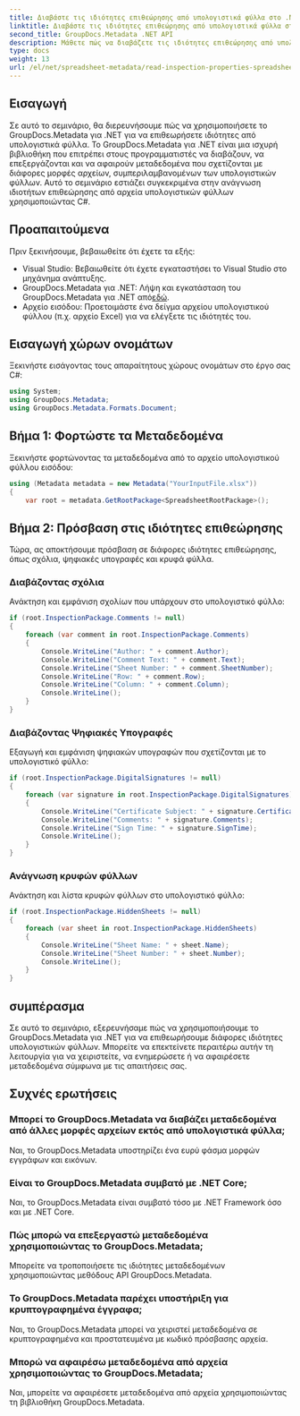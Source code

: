 ```yaml
---
title: Διαβάστε τις ιδιότητες επιθεώρησης από υπολογιστικά φύλλα στο .NET
linktitle: Διαβάστε τις ιδιότητες επιθεώρησης από υπολογιστικά φύλλα στο .NET
second_title: GroupDocs.Metadata .NET API
description: Μάθετε πώς να διαβάζετε τις ιδιότητες επιθεώρησης από υπολογιστικά φύλλα χρησιμοποιώντας το GroupDocs.Metadata για .NET. Αποκτήστε πρόσβαση σε σχόλια, ψηφιακές υπογραφές και κρυφά φύλλα χωρίς κόπο.
type: docs
weight: 13
url: /el/net/spreadsheet-metadata/read-inspection-properties-spreadsheets/
---
```

## Εισαγωγή
Σε αυτό το σεμινάριο, θα διερευνήσουμε πώς να χρησιμοποιήσετε το GroupDocs.Metadata για .NET για να επιθεωρήσετε ιδιότητες από υπολογιστικά φύλλα. Το GroupDocs.Metadata για .NET είναι μια ισχυρή βιβλιοθήκη που επιτρέπει στους προγραμματιστές να διαβάζουν, να επεξεργάζονται και να αφαιρούν μεταδεδομένα που σχετίζονται με διάφορες μορφές αρχείων, συμπεριλαμβανομένων των υπολογιστικών φύλλων. Αυτό το σεμινάριο εστιάζει συγκεκριμένα στην ανάγνωση ιδιοτήτων επιθεώρησης από αρχεία υπολογιστικών φύλλων χρησιμοποιώντας C#.
## Προαπαιτούμενα
Πριν ξεκινήσουμε, βεβαιωθείτε ότι έχετε τα εξής:
- Visual Studio: Βεβαιωθείτε ότι έχετε εγκαταστήσει το Visual Studio στο μηχάνημα ανάπτυξης.
-  GroupDocs.Metadata για .NET: Λήψη και εγκατάσταση του GroupDocs.Metadata για .NET από[εδώ](https://releases.groupdocs.com/metadata/net/).
- Αρχείο εισόδου: Προετοιμάστε ένα δείγμα αρχείου υπολογιστικού φύλλου (π.χ. αρχείο Excel) για να ελέγξετε τις ιδιότητές του.

## Εισαγωγή χώρων ονομάτων
Ξεκινήστε εισάγοντας τους απαραίτητους χώρους ονομάτων στο έργο σας C#:
```csharp
using System;
using GroupDocs.Metadata;
using GroupDocs.Metadata.Formats.Document;
```
## Βήμα 1: Φορτώστε τα Μεταδεδομένα
Ξεκινήστε φορτώνοντας τα μεταδεδομένα από το αρχείο υπολογιστικού φύλλου εισόδου:
```csharp
using (Metadata metadata = new Metadata("YourInputFile.xlsx"))
{
    var root = metadata.GetRootPackage<SpreadsheetRootPackage>();
```
## Βήμα 2: Πρόσβαση στις ιδιότητες επιθεώρησης
Τώρα, ας αποκτήσουμε πρόσβαση σε διάφορες ιδιότητες επιθεώρησης, όπως σχόλια, ψηφιακές υπογραφές και κρυφά φύλλα.
### Διαβάζοντας σχόλια
Ανάκτηση και εμφάνιση σχολίων που υπάρχουν στο υπολογιστικό φύλλο:
```csharp
if (root.InspectionPackage.Comments != null)
{
    foreach (var comment in root.InspectionPackage.Comments)
    {
        Console.WriteLine("Author: " + comment.Author);
        Console.WriteLine("Comment Text: " + comment.Text);
        Console.WriteLine("Sheet Number: " + comment.SheetNumber);
        Console.WriteLine("Row: " + comment.Row);
        Console.WriteLine("Column: " + comment.Column);
        Console.WriteLine();
    }
}
```
### Διαβάζοντας Ψηφιακές Υπογραφές
Εξαγωγή και εμφάνιση ψηφιακών υπογραφών που σχετίζονται με το υπολογιστικό φύλλο:
```csharp
if (root.InspectionPackage.DigitalSignatures != null)
{
    foreach (var signature in root.InspectionPackage.DigitalSignatures)
    {
        Console.WriteLine("Certificate Subject: " + signature.CertificateSubject);
        Console.WriteLine("Comments: " + signature.Comments);
        Console.WriteLine("Sign Time: " + signature.SignTime);
        Console.WriteLine();
    }
}
```
### Ανάγνωση κρυφών φύλλων
Ανάκτηση και λίστα κρυφών φύλλων στο υπολογιστικό φύλλο:
```csharp
if (root.InspectionPackage.HiddenSheets != null)
{
    foreach (var sheet in root.InspectionPackage.HiddenSheets)
    {
        Console.WriteLine("Sheet Name: " + sheet.Name);
        Console.WriteLine("Sheet Number: " + sheet.Number);
        Console.WriteLine();
    }
}
```

## συμπέρασμα
Σε αυτό το σεμινάριο, εξερευνήσαμε πώς να χρησιμοποιήσουμε το GroupDocs.Metadata για .NET για να επιθεωρήσουμε διάφορες ιδιότητες υπολογιστικών φύλλων. Μπορείτε να επεκτείνετε περαιτέρω αυτήν τη λειτουργία για να χειριστείτε, να ενημερώσετε ή να αφαιρέσετε μεταδεδομένα σύμφωνα με τις απαιτήσεις σας.

## Συχνές ερωτήσεις
### Μπορεί το GroupDocs.Metadata να διαβάζει μεταδεδομένα από άλλες μορφές αρχείων εκτός από υπολογιστικά φύλλα;
Ναι, το GroupDocs.Metadata υποστηρίζει ένα ευρύ φάσμα μορφών εγγράφων και εικόνων.
### Είναι το GroupDocs.Metadata συμβατό με .NET Core;
Ναι, το GroupDocs.Metadata είναι συμβατό τόσο με .NET Framework όσο και με .NET Core.
### Πώς μπορώ να επεξεργαστώ μεταδεδομένα χρησιμοποιώντας το GroupDocs.Metadata;
Μπορείτε να τροποποιήσετε τις ιδιότητες μεταδεδομένων χρησιμοποιώντας μεθόδους API GroupDocs.Metadata.
### Το GroupDocs.Metadata παρέχει υποστήριξη για κρυπτογραφημένα έγγραφα;
Ναι, το GroupDocs.Metadata μπορεί να χειριστεί μεταδεδομένα σε κρυπτογραφημένα και προστατευμένα με κωδικό πρόσβασης αρχεία.
### Μπορώ να αφαιρέσω μεταδεδομένα από αρχεία χρησιμοποιώντας το GroupDocs.Metadata;
Ναι, μπορείτε να αφαιρέσετε μεταδεδομένα από αρχεία χρησιμοποιώντας τη βιβλιοθήκη GroupDocs.Metadata.
